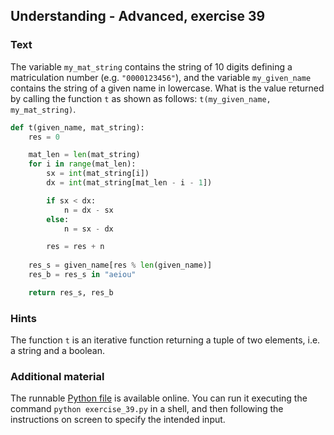 ## Understanding - Advanced, exercise 39

### Text
The variable `my_mat_string` contains the string of 10 digits defining a matriculation number (e.g. `"0000123456"`), and the variable `my_given_name` contains the string of a given name in lowercase. What is the value returned by calling the function `t` as shown as follows: `t(my_given_name, my_mat_string)`.

```python
def t(given_name, mat_string):
    res = 0

    mat_len = len(mat_string)
    for i in range(mat_len):
        sx = int(mat_string[i])
        dx = int(mat_string[mat_len - i - 1])

        if sx < dx:
            n = dx - sx
        else:
            n = sx - dx

        res = res + n
    
    res_s = given_name[res % len(given_name)]
    res_b = res_s in "aeiou"

    return res_s, res_b
```

### Hints
The function `t` is an iterative function returning a tuple of two elements, i.e. a string and a boolean.

### Additional material
The runnable [Python file](exercise_39.py) is available online. You can run it executing the command `python exercise_39.py` in a shell, and then following the instructions on screen to specify the intended input.
